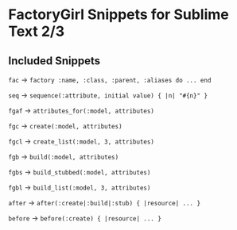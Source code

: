 # FactoryGirl Snippets for Sublime Text 2/3

## Included Snippets

`fac` -> `factory :name, :class, :parent, :aliases do ... end`

`seq` -> `sequence(:attribute, initial value) { |n| "#{n}" }`

`fgaf` -> `attributes_for(:model, attributes)`

`fgc` -> `create(:model, attributes)`

`fgcl` -> `create_list(:model, 3, attributes)`

`fgb` -> `build(:model, attributes)`

`fgbs` -> `build_stubbed(:model, attributes)`

`fgbl` -> `build_list(:model, 3, attributes)`

`after` -> `after(:create|:build|:stub) { |resource| ... }`

`before` -> `before(:create) { |resource| ... }`
